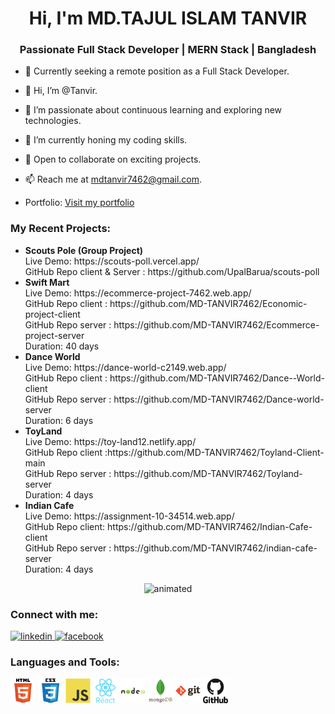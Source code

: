 
<h1 align="center">Hi, I'm MD.TAJUL ISLAM TANVIR</h1>
<h3 align="center">Passionate Full Stack Developer | MERN Stack | Bangladesh</h3>

- 🔭 Currently seeking a remote position as a Full Stack Developer.

- 👋 Hi, I’m @Tanvir.
- 👀 I’m passionate about continuous learning and exploring new technologies.
- 🌱 I’m currently honing my coding skills.
- 💼 Open to collaborate on exciting projects.
- 📫 Reach me at mdtanvir7462@gmail.com.
- Portfolio: [Visit my portfolio](https://tanvir-protfolio.netlify.app/)

<h3 align="left">My Recent Projects:</h3>
<ul>
  <li>
    <strong>Scouts Pole (Group Project)</strong><br>
    Live Demo: https://scouts-poll.vercel.app/<br>
    GitHub Repo client & Server : https://github.com/UpalBarua/scouts-poll<br>
   
  </li>
  <li>
    <strong> Swift Mart </strong><br>
    Live Demo: https://ecommerce-project-7462.web.app/<br>
    GitHub Repo client : https://github.com/MD-TANVIR7462/Economic-project-client<br>
    GitHub Repo server : https://github.com/MD-TANVIR7462/Ecommerce-project-server<br>
    Duration: 40 days
  </li>
  <li>
    <strong>Dance World</strong><br>
    Live Demo: https://dance-world-c2149.web.app/<br>
    GitHub Repo client : https://github.com/MD-TANVIR7462/Dance--World-client<br>
    GitHub Repo server : https://github.com/MD-TANVIR7462/Dance-world-server<br>
    Duration: 6 days
  </li>
 <li>
    <strong>ToyLand</strong><br>
    Live Demo: https://toy-land12.netlify.app/<br>
    GitHub Repo client :https://github.com/MD-TANVIR7462/Toyland-Client-main<br>
    GitHub Repo server : https://github.com/MD-TANVIR7462/Toyland-server<br>
    Duration: 4 days
  </li>
  <li>
    <strong>Indian Cafe</strong><br>
    Live Demo: https://assignment-10-34514.web.app/<br>
    GitHub Repo client: https://github.com/MD-TANVIR7462/Indian-Cafe-client<br>
    GitHub Repo server : https://github.com/MD-TANVIR7462/indian-cafe-server<br>
    Duration: 4 days
  </li>
</ul>

<p align="center">
  <img src="https://cdn.dribbble.com/users/2069402/screenshots/5574718/media/8c5a6ae295d7b6e73adaa9ae68b3b8fd.gif" alt="animated" width="400" height="300">
</p>

<h3 align="left">Connect with me:</h3>
<p align="left">
  <a href="https://www.linkedin.com/in/md-tajul-islam-tanvir-531682278/" target="_blank" rel="noopener noreferrer">
    <img src="https://raw.githubusercontent.com/rahuldkjain/github-profile-readme-generator/master/src/images/icons/Social/linked-in-alt.svg" alt="linkedin" height="30" width="40" />
  </a>
  <a href="https://www.facebook.com/md.taijul.986/" target="_blank" rel="noopener noreferrer">
    <img src="https://raw.githubusercontent.com/rahuldkjain/github-profile-readme-generator/master/src/images/icons/Social/facebook.svg" alt="facebook" height="30" width="40" />
  </a>
</p>

<h3 align="left">Languages and Tools:</h3>
<p align="left">
  <img src="https://raw.githubusercontent.com/devicons/devicon/master/icons/html5/html5-original-wordmark.svg" alt="html5" width="40" height="40" />
  <img src="https://raw.githubusercontent.com/devicons/devicon/master/icons/css3/css3-original-wordmark.svg" alt="css3" width="40" height="40" />
  <img src="https://raw.githubusercontent.com/devicons/devicon/master/icons/javascript/javascript-original.svg" alt="javascript" width="40" height="40" />
  <img src="https://raw.githubusercontent.com/devicons/devicon/master/icons/react/react-original-wordmark.svg" alt="react" width="40" height="40" />
  <img src="https://raw.githubusercontent.com/devicons/devicon/master/icons/nodejs/nodejs-original-wordmark.svg" alt="nodejs" width="40" height="40" />
  <img src="https://raw.githubusercontent.com/devicons/devicon/master/icons/mongodb/mongodb-original-wordmark.svg" alt="mongodb" width="40" height="40" />
  <img src="https://raw.githubusercontent.com/devicons/devicon/master/icons/git/git-original-wordmark.svg" alt="git" width="40" height="40" />
  <img src="https://raw.githubusercontent.com/devicons/devicon/master/icons/github/github-original-wordmark.svg" alt="github" width="40" height="40" />
</p> 

